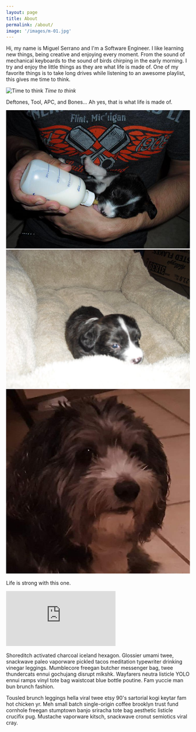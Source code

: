 ```yaml
---
layout: page
title: About
permalink: /about/
image: '/images/m-01.jpg'
---
```


Hi, my name is Miguel Serrano and I'm a Software Engineer. I like learning new things, being creative and enjoying every moment. From the sound of mechanical keyboards to the sound of birds chirping in the early morning. I try and enjoy the little things as they are what life is made of. One of my favorite things is to take long drives while listening to an awesome playlist, this gives me time to think.


![Time to think]({{site.baseurl}}/images/31.jpg)
*Time to think*

Deftones, Tool, APC, and Bones... Ah yes, that is what life is made of. 


<div class="gallery-box">
  <div class="gallery">
    <img src="/images/h-1.jpg">
    <img src="/images/h-2.jpg">
    <img src="/images/h-3.jpg">
  </div>
</div>

Life is strong with this one. 

<p><iframe src="https://www.youtube.com/embed/ZSPkcpGmflE" frameborder="0" allowfullscreen></iframe></p>

Shoreditch activated charcoal iceland hexagon. Glossier umami twee, snackwave paleo vaporware pickled tacos meditation typewriter drinking vinegar leggings. Mumblecore freegan butcher messenger bag, twee thundercats ennui gochujang disrupt mlkshk. Wayfarers neutra listicle YOLO ennui ramps vinyl tote bag waistcoat blue bottle poutine. Fam yuccie man bun brunch fashion.

Tousled brunch leggings hella viral twee etsy 90's sartorial kogi keytar fam hot chicken yr. Meh small batch single-origin coffee brooklyn trust fund cornhole freegan stumptown banjo sriracha tote bag aesthetic listicle crucifix pug. Mustache vaporware kitsch, snackwave cronut semiotics viral cray.